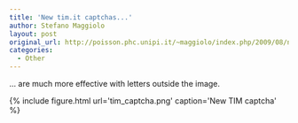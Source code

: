 ```yaml
---
title: 'New tim.it captchas...'
author: Stefano Maggiolo
layout: post
original_url: http://poisson.phc.unipi.it/~maggiolo/index.php/2009/08/new-tim-it-captchas/
categories:
  - Other
---
```

... are much more effective with letters outside the image.

<!--more-->

{% include figure.html url='tim_captcha.png' caption='New TIM captcha' %}
